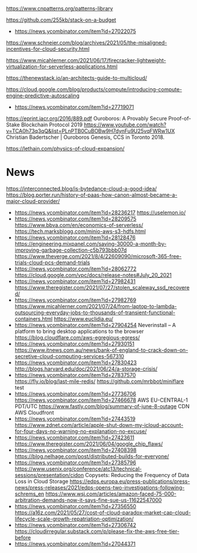 https://www.cnpatterns.org/patterns-library

https://github.com/255kb/stack-on-a-budget
* https://news.ycombinator.com/item?id=27022075

https://www.schneier.com/blog/archives/2021/05/the-misaligned-incentives-for-cloud-security.html

https://www.micahlerner.com/2021/06/17/firecracker-lightweight-virtualization-for-serverless-applications.html

https://thenewstack.io/an-architects-guide-to-multicloud/

https://cloud.google.com/blog/products/compute/introducing-compute-engine-predictive-autoscaling
* https://news.ycombinator.com/item?id=27719071


https://eprint.iacr.org/2016/889.pdf Ouroboros: A Provably Secure Proof-of-Stake Blockchain Protocol 2019
https://www.youtube.com/watch?v=TCA0h73q3qQ&list=PLnPTB0CuBOBw9H7dynFu9U25vqFWRw1UX Christian Badertscher | Ouroboros Genesis, CCS in Toronto 2018.

https://lethain.com/physics-of-cloud-expansion/

# News
https://interconnected.blog/is-bytedance-cloud-a-good-idea/
https://blog.porter.run/history-of-paas-how-canon-almost-became-a-major-cloud-provider/
* https://news.ycombinator.com/item?id=28236217
https://uselemon.io/
* https://news.ycombinator.com/item?id=28209575
https://www.bbva.com/en/economics-of-serverless/
https://tech.marksblogg.com/minio-aws-s3-hdfs.html
* https://news.ycombinator.com/item?id=28128476
https://engineering.mixpanel.com/saving-30000-a-month-by-improving-garbage-collection-c5b793bbb07d
https://www.theverge.com/2021/8/4/22609090/microsoft-365-free-trials-cloud-pcs-demand-trials
* https://news.ycombinator.com/item?id=28062772
https://cloud.google.com/vpc/docs/release-notes#July_20_2021
* https://news.ycombinator.com/item?id=27982431
https://www.theregister.com/2021/07/27/stolen_scaleway_ssd_recovered/
* https://news.ycombinator.com/item?id=27982769
https://www.micahlerner.com/2021/07/24/from-laptop-to-lambda-outsourcing-everyday-jobs-to-thousands-of-transient-functional-containers.html
https://www.euclidia.eu/
* https://news.ycombinator.com/item?id=27904254 Neverinstall – A platform to bring desktop applications to the browser
https://blog.cloudflare.com/aws-egregious-egress/
* https://news.ycombinator.com/item?id=27930151
https://www.itnews.com.au/news/bank-of-england-to-crack-down-on-secretive-cloud-computing-services-567310
* https://news.ycombinator.com/item?id=27830423
http://blogs.harvard.edu/doc/2021/06/24/a-storage-crisis/
* https://news.ycombinator.com/item?id=27837570
https://fly.io/blog/last-mile-redis/
https://github.com/mrbbot/miniflare test
* https://news.ycombinator.com/item?id=27736706
https://news.ycombinator.com/item?id=27466678 AWS EU-CENTRAL-1 PDT/UTC
https://www.fastly.com/blog/summary-of-june-8-outage CDN AWS Cloudfront
* https://news.ycombinator.com/item?id=27443519
https://www.zdnet.com/article/apple-shut-down-my-icloud-account-for-four-days-no-warning-no-explanation-no-excuse/
* https://news.ycombinator.com/item?id=27423611
https://www.theregister.com/2021/06/04/google_chip_flaws/
* https://news.ycombinator.com/item?id=27408398
https://blog.nelhage.com/post/distributed-builds-for-everyone/
* https://news.ycombinator.com/item?id=27385796
https://www.usenix.org/conference/atc13/technical-sessions/presentation/cidon  Copysets: Reducing the Frequency of Data Loss in Cloud Storage
https://edps.europa.eu/press-publications/press-news/press-releases/2021/edps-opens-two-investigations-following-schrems_en
https://www.wsj.com/articles/amazon-faced-75-000-arbitration-demands-now-it-says-fine-sue-us-11622547000
* https://news.ycombinator.com/item?id=27356550
https://a16z.com/2021/05/27/cost-of-cloud-paradox-market-cap-cloud-lifecycle-scale-growth-repatriation-optimization/
* https://news.ycombinator.com/item?id=27306742
https://cloudirregular.substack.com/p/please-fix-the-aws-free-tier-before
* https://news.ycombinator.com/item?id=27044371
